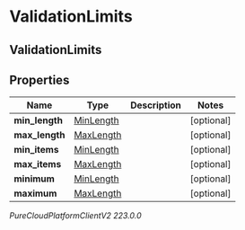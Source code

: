 # ValidationLimits

## ValidationLimits

## Properties

|Name | Type | Description | Notes|
|------------ | ------------- | ------------- | -------------|
| **min_length** | [MinLength](MinLength) |  | [optional] |
| **max_length** | [MaxLength](MaxLength) |  | [optional] |
| **min_items** | [MinLength](MinLength) |  | [optional] |
| **max_items** | [MaxLength](MaxLength) |  | [optional] |
| **minimum** | [MinLength](MinLength) |  | [optional] |
| **maximum** | [MaxLength](MaxLength) |  | [optional] |



_PureCloudPlatformClientV2 223.0.0_
